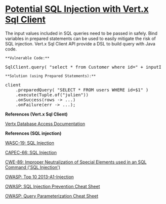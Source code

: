 # [Potential SQL Injection with Vert.x Sql Client](https://find-sec-bugs.github.io/bugs.htm#SQL_INJECTION_VERTX)

The input values included in SQL queries need to be passed in safely.
Bind variables in prepared statements can be used to easily mitigate the risk of SQL injection.
Vert.x Sql Client API provide a DSL to build query with Java code.

    **Vulnerable Code:**  

<pre>
SqlClient.query( "select * from Customer where id=" + inputId ).execute(ar -&gt; ...);
</pre>

    **Solution (using Prepared Statements):**  

<pre>
client
    .preparedQuery( "SELECT * FROM users WHERE id=$1" )
    .execute(Tuple.of("julien"))
    .onSuccess(rows -&gt; ...)
    .onFailure(err -&gt; ...);
</pre>

**References (Vert.x Sql Client)**  

[Vertx Database Access Documentation](https://vertx.io/docs/#databases)  

**References (SQL injection)**  

[WASC-19: SQL Injection](http://projects.webappsec.org/w/page/13246963/SQL%20Injection)  

[CAPEC-66: SQL Injection](https://capec.mitre.org/data/definitions/66.html)  

[CWE-89: Improper Neutralization of Special Elements used in an SQL Command ('SQL Injection')](https://cwe.mitre.org/data/definitions/89.html)  

[OWASP: Top 10 2013-A1-Injection](https://www.owasp.org/index.php/Top_10_2013-A1-Injection)  

[OWASP: SQL Injection Prevention Cheat Sheet](https://www.owasp.org/index.php/SQL_Injection_Prevention_Cheat_Sheet)  

[OWASP: Query Parameterization Cheat Sheet](https://www.owasp.org/index.php/Query_Parameterization_Cheat_Sheet)